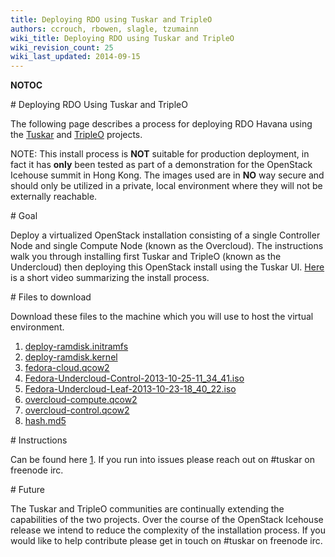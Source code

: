 ```yaml
---
title: Deploying RDO using Tuskar and TripleO
authors: ccrouch, rbowen, slagle, tzumainn
wiki_title: Deploying RDO using Tuskar and TripleO
wiki_revision_count: 25
wiki_last_updated: 2014-09-15
---
```


__NOTOC__

<div class="bg-boxes bg-boxes-single">
<div class="row">
<div class="offset3 span8">
# Deploying RDO Using Tuskar and TripleO

The following page describes a process for deploying RDO Havana using the [Tuskar](//wiki.openstack.org/wiki/TripleO/Tuskar) and [TripleO](//wiki.openstack.org/wiki/TripleO) projects.

NOTE: This install process is **NOT** suitable for production deployment, in fact it has **only** been tested as part of a demonstration for the OpenStack Icehouse summit in Hong Kong. The images used are in **NO** way secure and should only be utilized in a private, local environment where they will not be externally reachable.

</div>
</div>
<div class="row">
<div class="offset3 span8 pull-s">
# Goal

Deploy a virtualized OpenStack installation consisting of a single Controller Node and single Compute Node (known as the Overcloud). The instructions walk you through installing first Tuskar and TripleO (known as the Undercloud) then deploying this OpenStack install using the Tuskar UI. [Here](//goo.gl/R6Ip5N) is a short video summarizing the install process.

</div>
</div>
<div class="row">
<div class="offset3 span8 pull-s">
# Files to download

Download these files to the machine which you will use to host the virtual environment.

1.  [deploy-ramdisk.initramfs](//goo.gl/l07AMB)
2.  [deploy-ramdisk.kernel](//goo.gl/86tTQw)
3.  [fedora-cloud.qcow2](//goo.gl/ypXGZO)
4.  [Fedora-Undercloud-Control-2013-10-25-11_34_41.iso](//goo.gl/VmBwkA)
5.  [Fedora-Undercloud-Leaf-2013-10-23-18_40_22.iso](//goo.gl/yebuwc)
6.  [overcloud-compute.qcow2](//goo.gl/OBywFQ)
7.  [overcloud-control.qcow2](//goo.gl/wQ5E7R)
8.  [hash.md5](//ccrouch.fedorapeople.org/hash.md5)

</div>
</div>
<div class="row">
<div class="offset3 span8 pull-s">
# Instructions

Can be found here [1](https://github.com/mtaylor/tuskar_install/blob/master/README.md). If you run into issues please reach out on #tuskar on freenode irc.

</div>
</div>
<div class="row">
<div class="offset3 span8 pull-s">
# Future

The Tuskar and TripleO communities are continually extending the capabilities of the two projects. Over the course of the OpenStack Icehouse release we intend to reduce the complexity of the installation process. If you would like to help contribute please get in touch on #tuskar on freenode irc.

</div>
</div>
